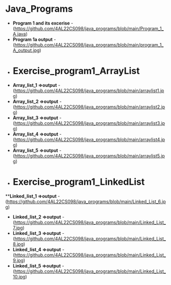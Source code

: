 # Java_Programs

- **Program 1 and its excerise** - (https://github.com/4AL22CS098/java_programs/blob/main/Program_1_A.java)
- **Program 1a output** - (https://github.com/4AL22CS098/java_programs/blob/main/program_1_A_output.jpg)
- # Exercise_program1_ArrayList
-  **Array_list_1  =>output** - (https://github.com/4AL22CS098/java_programs/blob/main/arraylist1.jpg)
- **Array_list_2 =>output** - (https://github.com/4AL22CS098/java_programs/blob/main/arraylist2.jpg)
-  **Array_list_3 =>output** - (https://github.com/4AL22CS098/java_programs/blob/main/arraylist3.jpg)
- **Array_list_4 =>output** - (https://github.com/4AL22CS098/java_programs/blob/main/arraylist4.jpg)
- **Array_list_5 =>output** - (https://github.com/4AL22CS098/java_programs/blob/main/arraylist5.jpg)
-  # Exercise_program1_LinkedList
  ****Linked_list_1 =>output** - (https://github.com/4AL22CS098/java_programs/blob/main/Linked_List_6.jpg)
- **Linked_list_2 =>output** - (https://github.com/4AL22CS098/java_programs/blob/main/Linked_List_7.jpg)
- **Linked_list_3 =>output** - (https://github.com/4AL22CS098/java_programs/blob/main/Linked_List_8.jpg)
- **Linked_list_4 =>output** - (https://github.com/4AL22CS098/java_programs/blob/main/Linked_List_9.jpg)
- **Linked_list_5 =>output** - (https://github.com/4AL22CS098/java_programs/blob/main/Linked_List_10.jpg)

